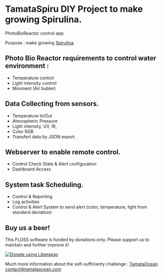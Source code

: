 # TamataSpiru DIY Project to make growing Spirulina.
PhotoBioReactor control app.

Purpose : make growing [Spirulina](https://fr.wikipedia.org/wiki/Arthrospira).  

## Photo Bio Reactor requirements to control water environment : 
- Temperature control  
- Light intensity control   
- Movment (Air bubler)  
  
## Data Collecting from sensors.
- Temperature In/Out  
- Atmospheric Pressure  
- Light intensity, UV, IR, 
- Color RGB  
- Transfert data by JSON export.  

## Webserver to enable remote control.
- Control Check State & Alert configuration
- Dashboard Access

## System task Scheduling.
- Control & Reporting
- Log activities
- Control & Alert System to send alert (color, temperature, light from standard deviation) 

## Buy us a beer!

This FLOSS software is funded by donations only. Please support us to maintain and further improve it!

<a href="https://liberapay.com/TamataOcean/donate"><img alt="Donate using Liberapay" src="https://liberapay.com/assets/widgets/donate.svg"></a>


Much more information about the self-sufficienty challenge : [TamataOcean](http://tamataocean.com)  
[contact@tamataocean.com](mailto:contact@tamataocean.com)
  

